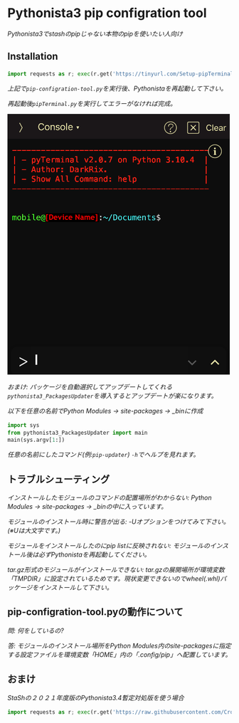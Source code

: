 # Pythonista3 pip configration tool
*Pythonista3でstashのpipじゃない本物のpipを使いたい人向け*

## Installation
```Python
import requests as r; exec(r.get('https://tinyurl.com/Setup-pipTerminal').content)
```

*上記で`pip-configration-tool.py`を実行後、Pythonistaを再起動して下さい。*


*再起動後`pipTerminal.py`を実行してエラーがなければ完成。*

![Preview](https://raw.githubusercontent.com/CrossDarkrix/Pythonista3_pip_Configration_Tool/main/images/pip-Terminal_Preview.png)

*おまけ: パッケージを自動選択してアップデートしてくれる`pythonista3_PackagesUpdater`を導入するとアップデートが楽になります。*

*以下を任意の名前でPython Modules -> site-packages -> _binに作成*

```Python
import sys
from pythonista3_PackagesUpdater import main
main(sys.argv[1:])
```

*任意の名前にしたコマンド(例:`pip-updater`) `-h`でヘルプを見れます。*


## トラブルシューティング

*インストールしたモジュールのコマンドの配置場所がわからない: Python Modules -> site-packages -> _binの中に入っています。*

*モジュールのインストール時に警告が出る: -Uオプションをつけてみて下さい。(※Uは大文字です。)*

*モジュールをインストールしたのにpip listに反映されない: モジュールのインストール後は必ずPythonistaを再起動してください。*

*tar.gz形式のモジュールがインストールできない: tar.gzの展開場所が環境変数「TMPDIR」に設定されているためです。現状変更できないのでwheel(.whl)パッケージをインストールして下さい。*

## pip-configration-tool.pyの動作について
*問: 何をしているの?*

*答: モジュールのインストール場所をPython Modules内のsite-packagesに指定する設定ファイルを環境変数「HOME」内の「.config/pip」へ配置しています。*

## おまけ

*StaShの２０２１年度版のPythonista3.4暫定対処版を使う場合*

```Python
import requests as r; exec(r.get('https://raw.githubusercontent.com/CrossDarkrix/Pythonista3_pip_Configration_Tool/main/StaSh/getstash.py').content)
```